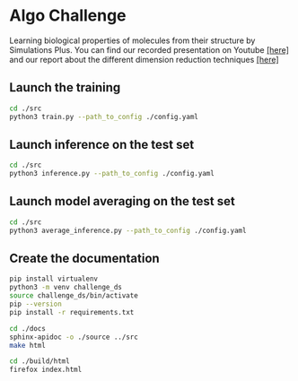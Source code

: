 # Algo Challenge

Learning biological properties of molecules from their structure by Simulations Plus.
You can find our recorded presentation on Youtube <a href="https://youtu.be/CUA6e2xEMZ4" title="youtube_video">[here]</a> and our report about the different dimension reduction techniques <a href="https://gitlab-student.centralesupelec.fr/2018barreeg/algo-challenge/-/blob/master/algo_data_science.pdf" title="rapport">[here]</a>

## Launch the training

```bash
cd ./src
python3 train.py --path_to_config ./config.yaml
```

## Launch inference on the test set

```bash
cd ./src
python3 inference.py --path_to_config ./config.yaml
```

## Launch model averaging on the test set

```bash
cd ./src
python3 average_inference.py --path_to_config ./config.yaml
```

## Create the documentation

```bash
pip install virtualenv
python3 -m venv challenge_ds
source challenge_ds/bin/activate
pip --version
pip install -r requirements.txt

cd ./docs
sphinx-apidoc -o ./source ../src
make html

cd ./build/html
firefox index.html
```

